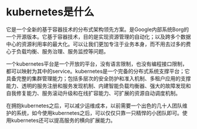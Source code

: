 # kubernetes是什么

它是一个全新的基于容器技术的分布式架构领先方案。是Google内部系统Borg的一个开源版本。它基于容器技术，目的是实现资源管理的自动化；以及跨多个数据中心的资源利用率的最大化。可以让我们更加专注于业务本身，而不用去过多的费心于负载均衡、服务治理、服务监控等问题。

一个kubernetes平台是一个开放的平台，没有语言限制，也没有编程接口限制，都可以映射为其中的service。kubernetes是一个完备的分布式系统支撑平台；它具备完整的集群管理能力；包括多层次的安全防护和准入机制、多租户应用的支撑能力、透明的服务注册和服务发现机制、内建智能负载均衡器、强大的故障发现和自我修复能力、服务滚动升级和在线扩容能力、可扩展的资源自动调度机制。

在拥抱kubernetes之后，可以减少运维成本，以前需要一个出色的几十人团队维护的系统，如今使用kubernetes之后，可以仅仅只靠一只精悍的小团队即可。使用kubernetes还可以提高服务的横向扩展能力。

